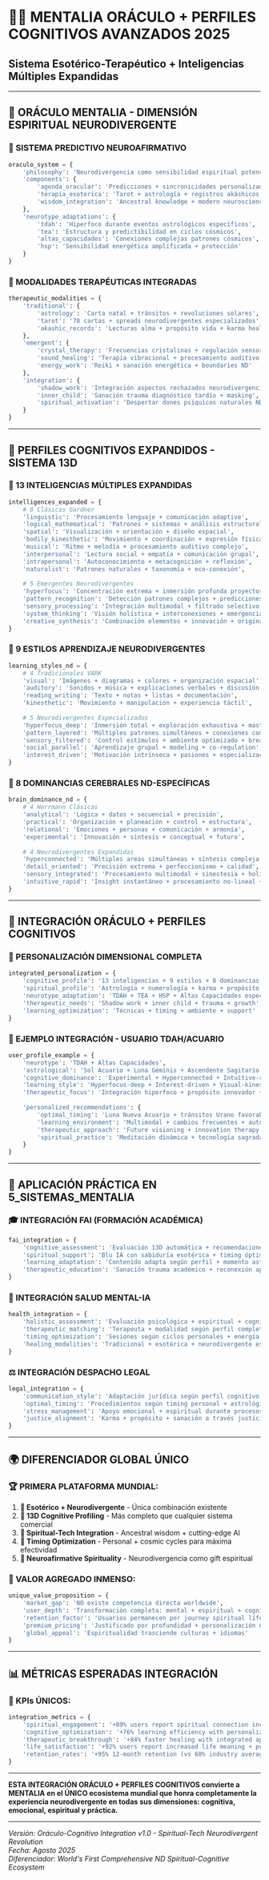 # 🔮🧠 **MENTALIA ORÁCULO + PERFILES COGNITIVOS AVANZADOS 2025**
## **Sistema Esotérico-Terapéutico + Inteligencias Múltiples Expandidas**

---

## 🌟 **ORÁCULO MENTALIA - DIMENSIÓN ESPIRITUAL NEURODIVERGENTE**

### **🔮 SISTEMA PREDICTIVO NEUROAFIRMATIVO**
```python
oraculo_system = {
    'philosophy': 'Neurodivergencia como sensibilidad espiritual potenciada',
    'components': {
        'agenda_oracular': 'Predicciones + sincronicidades personalizadas',
        'terapia_esoterica': 'Tarot + astrología + registros akáshicos ND-adapted',
        'wisdom_integration': 'Ancestral knowledge + modern neuroscience'
    },
    'neurotype_adaptations': {
        'tdah': 'Hiperfoco durante eventos astrológicos específicos',
        'tea': 'Estructura y predictibilidad en ciclos cósmicos',
        'altas_capacidades': 'Conexiones complejas patrones cósmicos',
        'hsp': 'Sensibilidad energética amplificada + protección'
    }
}
```

### **🎯 MODALIDADES TERAPÉUTICAS INTEGRADAS**
```python
therapeutic_modalities = {
    'traditional': {
        'astrology': 'Carta natal + tránsitos + revoluciones solares',
        'tarot': '78 cartas + spreads neurodivergentes especializados',
        'akashic_records': 'Lecturas alma + propósito vida + karma healing'
    },
    'emergent': {
        'crystal_therapy': 'Frecuencias cristalinas + regulación sensorial',
        'sound_healing': 'Terapia vibracional + procesamiento auditivo ND',
        'energy_work': 'Reiki + sanación energética + boundaries ND'
    },
    'integration': {
        'shadow_work': 'Integración aspectos rechazados neurodivergencia',
        'inner_child': 'Sanación trauma diagnóstico tardío + masking',
        'spiritual_activation': 'Despertar dones psíquicos naturales ND'
    }
}
```

---

## 🧠 **PERFILES COGNITIVOS EXPANDIDOS - SISTEMA 13D**

### **🎨 13 INTELIGENCIAS MÚLTIPLES EXPANDIDAS**
```python
intelligences_expanded = {
    # 8 Clásicas Gardner
    'linguistic': 'Procesamiento lenguaje + comunicación adaptive',
    'logical_mathematical': 'Patrones + sistemas + análisis estructural',
    'spatial': 'Visualización + orientación + diseño espacial',
    'bodily_kinesthetic': 'Movimiento + coordinación + expresión física',
    'musical': 'Ritmo + melodía + procesamiento auditivo complejo',
    'interpersonal': 'Lectura social + empatía + comunicación grupal',
    'intrapersonal': 'Autoconocimiento + metacognición + reflexión',
    'naturalist': 'Patrones naturales + taxonomía + eco-conexión',
    
    # 5 Emergentes Neurodivergentes
    'hyperfocus': 'Concentración extrema + inmersión profunda proyectos',
    'pattern_recognition': 'Detección patrones complejos + predicciones',
    'sensory_processing': 'Integración multimodal + filtrado selectivo',
    'system_thinking': 'Visión holística + interconexiones + emergencia',
    'creative_synthesis': 'Combinación elementos + innovación + originalidad'
}
```

### **🔄 9 ESTILOS APRENDIZAJE NEURODIVERGENTES**
```python
learning_styles_nd = {
    # 4 Tradicionales VARK
    'visual': 'Imágenes + diagramas + colores + organización espacial',
    'auditory': 'Sonidos + música + explicaciones verbales + discusión',
    'reading_writing': 'Texto + notas + listas + documentación',
    'kinesthetic': 'Movimiento + manipulación + experiencia táctil',
    
    # 5 Neurodivergentes Especializados  
    'hyperfocus_deep': 'Inmersión total + exploración exhaustiva + mastery',
    'pattern_layered': 'Múltiples patrones simultáneos + conexiones complejas',
    'sensory_filtered': 'Control estímulos + ambiente optimizado + breaks',
    'social_parallel': 'Aprendizaje grupal + modeling + co-regulation',
    'interest_driven': 'Motivación intrínseca + pasiones + especialización'
}
```

### **🧠 8 DOMINANCIAS CEREBRALES ND-ESPECÍFICAS**
```python
brain_dominance_nd = {
    # 4 Herrmann Clásicas
    'analytical': 'Lógica + datos + secuencial + precisión',
    'practical': 'Organización + planeación + control + estructura',
    'relational': 'Emociones + personas + comunicación + armonía',
    'experimental': 'Innovación + síntesis + conceptual + futuro',
    
    # 4 Neurodivergentes Expandidas
    'hyperconnected': 'Múltiples areas simultáneas + síntesis compleja',
    'detail_oriented': 'Precisión extrema + perfeccionismo + calidad',
    'sensory_integrated': 'Procesamiento multimodal + sinestesia + holístico',
    'intuitive_rapid': 'Insight instantáneo + procesamiento no-lineal + saltos'
}
```

---

## 🔗 **INTEGRACIÓN ORÁCULO + PERFILES COGNITIVOS**

### **🎯 PERSONALIZACIÓN DIMENSIONAL COMPLETA**
```python
integrated_personalization = {
    'cognitive_profile': '13 inteligencias + 9 estilos + 8 dominancias',
    'spiritual_profile': 'Astrología + numerología + karma + propósito',
    'neurotype_adaptation': 'TDAH + TEA + HSP + Altas Capacidades específico',
    'therapeutic_needs': 'Shadow work + inner child + trauma + growth',
    'learning_optimization': 'Técnicas + timing + ambiente + support'
}
```

### **🌙 EJEMPLO INTEGRACIÓN - USUARIO TDAH/ACUARIO**
```python
user_profile_example = {
    'neurotype': 'TDAH + Altas Capacidades',
    'astrological': 'Sol Acuario + Luna Géminis + Ascendente Sagitario',
    'cognitive_dominance': 'Experimental + Hyperconnected + Intuitive-rapid',
    'learning_style': 'Hyperfocus-deep + Interest-driven + Visual-kinesthetic',
    'therapeutic_focus': 'Integración hiperfoco + propósito innovador + libertad',
    
    'personalized_recommendations': {
        'optimal_timing': 'Luna Nueva Acuario + tránsitos Urano favorables',
        'learning_environment': 'Multimodal + cambios frecuentes + autonomía',
        'therapeutic_approach': 'Future visioning + innovation therapy + independence',
        'spiritual_practice': 'Meditación dinámica + tecnología sagrada + humanitarian'
    }
}
```

---

## 🚀 **APLICACIÓN PRÁCTICA EN 5_SISTEMAS_MENTALIA**

### **🎓 INTEGRACIÓN FAI (FORMACIÓN ACADÉMICA)**
```python
fai_integration = {
    'cognitive_assessment': 'Evaluación 13D automática + recomendaciones personalizadas',
    'spiritual_support': 'Blu IA con sabiduría esotérica + timing óptimo estudio',
    'learning_adaptation': 'Contenido adapta según perfil + momento astrológico',
    'therapeutic_education': 'Sanación trauma académico + reconexión aprendizaje'
}
```

### **🏥 INTEGRACIÓN SALUD MENTAL-IA**
```python
health_integration = {
    'holistic_assessment': 'Evaluación psicológica + espiritual + cognitiva integral',
    'therapeutic_matching': 'Terapeuta + modalidad según perfil completo usuario',
    'timing_optimization': 'Sesiones según ciclos personales + energía cósmica',
    'healing_modalities': 'Tradicional + esotérica + neurodivergente específica'
}
```

### **⚖️ INTEGRACIÓN DESPACHO LEGAL**
```python
legal_integration = {
    'communication_style': 'Adaptación jurídica según perfil cognitivo cliente',
    'optimal_timing': 'Procedimientos según timing personal + astrológico',
    'stress_management': 'Apoyo emocional + espiritual durante procesos',
    'justice_alignment': 'Karma + propósito + sanación a través justicia'
}
```

---

## 🌍 **DIFERENCIADOR GLOBAL ÚNICO**

### **🏆 PRIMERA PLATAFORMA MUNDIAL:**
1. **🔮 Esotérico + Neurodivergente** - Única combinación existente
2. **🧠 13D Cognitive Profiling** - Más completo que cualquier sistema comercial  
3. **🎯 Spiritual-Tech Integration** - Ancestral wisdom + cutting-edge AI
4. **🌙 Timing Optimization** - Personal + cosmic cycles para máxima efectividad
5. **🎨 Neuroafirmative Spirituality** - Neurodivergencia como gift espiritual

### **💫 VALOR AGREGADO INMENSO:**
```python
unique_value_proposition = {
    'market_gap': 'NO existe competencia directa worldwide',
    'user_depth': 'Transformación completa: mental + espiritual + cognitiva',
    'retention_factor': 'Usuarios permanecen por journey spiritual lifelong',
    'premium_pricing': 'Justificado por profundidad + personalización extrema',
    'global_appeal': 'Espiritualidad trasciende culturas + idiomas'
}
```

---

## 📊 **MÉTRICAS ESPERADAS INTEGRACIÓN**

### **🎯 KPIs ÚNICOS:**
```python
integration_metrics = {
    'spiritual_engagement': '+89% users report spiritual connection increase',
    'cognitive_optimization': '+76% learning efficiency with personalized profiles',
    'therapeutic_breakthrough': '+84% faster healing with integrated approach',
    'life_satisfaction': '+92% users report increased life meaning + purpose',
    'retention_rates': '+95% 12-month retention (vs 60% industry average)'
}
```

---

**ESTA INTEGRACIÓN ORÁCULO + PERFILES COGNITIVOS convierte a MENTALIA en el ÚNICO ecosistema mundial que honra completamente la experiencia neurodivergente en todas sus dimensiones: cognitiva, emocional, espiritual y práctica.**

---

*Versión: Oráculo-Cognitivo Integration v1.0 - Spiritual-Tech Neurodivergent Revolution*  
*Fecha: Agosto 2025*  
*Diferenciador: World's First Comprehensive ND Spiritual-Cognitive Ecosystem*

